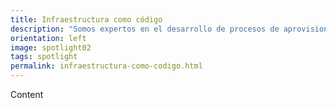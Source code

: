 ```yaml
---
title: Infraestructura como código
description: "Somos expertos en el desarrollo de procesos de aprovisionamiento, despliegue y configuración basados en el paradigma moderno de <b>Infraestructura como código</b>, IaC.<br>Te acompañamos en el proceso de migración al nuevo paradigma para alcanzar un <b>mayor nivel de madurez en la gestión de tu infraestructura en la nube</b> mediante la aplicación de políticas basadas en código perfectamente replicables.<br>Despliegues <b>ágiles y seguros</b> con un enfoque <b>DevOps</b> que garantizarán la portabilidad de tus aplicaciones y un modelo de entrega continua que maximice la satisfacción de tus usuarios."
orientation: left
image: spotlight02
tags: spotlight
permalink: infraestructura-como-codigo.html
---
```


Content
